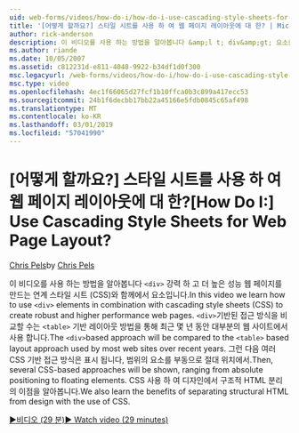 ```yaml
---
uid: web-forms/videos/how-do-i/how-do-i-use-cascading-style-sheets-for-web-page-layout
title: '[어떻게 할까요?] 스타일 시트를 사용 하 여 웹 페이지 레이아웃에 대 한? | Microsoft 문서'
author: rick-anderson
description: 이 비디오를 사용 하는 방법을 알아봅니다 &amp;l t; div&amp;gt; 요소를 만드는 강력 하 고 더 높은 성능 웹 p 연계 스타일 시트 (CSS)와 함께에서 하는 중...
ms.author: riande
ms.date: 10/05/2007
ms.assetid: c812231d-e811-4048-9922-b34df1d0f300
msc.legacyurl: /web-forms/videos/how-do-i/how-do-i-use-cascading-style-sheets-for-web-page-layout
msc.type: video
ms.openlocfilehash: 4ec1f66065d27fcf1b10ffca0b3c899a417ecc53
ms.sourcegitcommit: 24b1f6decbb17bb22a45166e5fdb0845c65af498
ms.translationtype: MT
ms.contentlocale: ko-KR
ms.lasthandoff: 03/01/2019
ms.locfileid: "57041990"
---
```

<a name="how-do-i-use-cascading-style-sheets-for-web-page-layout"></a><span data-ttu-id="87fa0-104">[어떻게 할까요?] 스타일 시트를 사용 하 여 웹 페이지 레이아웃에 대 한?</span><span class="sxs-lookup"><span data-stu-id="87fa0-104">[How Do I:] Use Cascading Style Sheets for Web Page Layout?</span></span>
====================
<span data-ttu-id="87fa0-105">[Chris Pels](https://twitter.com/chrispels)</span><span class="sxs-lookup"><span data-stu-id="87fa0-105">by [Chris Pels](https://twitter.com/chrispels)</span></span>

<span data-ttu-id="87fa0-106">이 비디오를 사용 하는 방법을 알아봅니다 `<div>` 강력 하 고 더 높은 성능 웹 페이지를 만드는 연계 스타일 시트 (CSS)와 함께에서 요소입니다.</span><span class="sxs-lookup"><span data-stu-id="87fa0-106">In this video we learn how to use `<div>` elements in combination with cascading style sheets (CSS) to create robust and higher performance web pages.</span></span> <span data-ttu-id="87fa0-107">`<div>`기반된 접근 방식을 비교할 수는 `<table>` 기반 레이아웃 방법을 통해 최근 몇 년 동안 대부분의 웹 사이트에서 사용 합니다.</span><span class="sxs-lookup"><span data-stu-id="87fa0-107">The `<div>`based approach will be compared to the `<table>` based layout approach used by most web sites over recent years.</span></span> <span data-ttu-id="87fa0-108">그런 다음 여러 CSS 기반 접근 방식은 표시 됩니다, 범위의 요소를 부동으로 절대 위치에서.</span><span class="sxs-lookup"><span data-stu-id="87fa0-108">Then, several CSS-based approaches will be shown, ranging from absolute positioning to floating elements.</span></span> <span data-ttu-id="87fa0-109">CSS 사용 하 여 디자인에서 구조적 HTML 분리의 이점을 알아봅니다.</span><span class="sxs-lookup"><span data-stu-id="87fa0-109">We also learn the benefits of separating structural HTML from design with the use of CSS.</span></span>

[<span data-ttu-id="87fa0-110">&#9654;비디오 (29 분)</span><span class="sxs-lookup"><span data-stu-id="87fa0-110">&#9654; Watch video (29 minutes)</span></span>](https://channel9.msdn.com/Blogs/ASP-NET-Site-Videos/how-do-i-use-cascading-style-sheets-for-web-page-layout)
